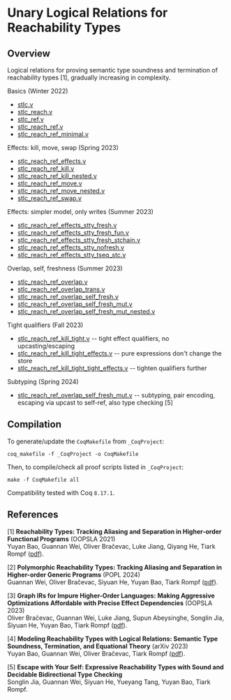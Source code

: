 # Unary Logical Relations for Reachability Types

## Overview

Logical relations for proving semantic type soundness and termination of reachability types [1], gradually increasing in complexity. 


Basics (Winter 2022)

- [stlc.v](stlc.v)
- [stlc_reach.v](stlc_reach.v)
- [stlc_ref.v](stlc_ref.v)
- [stlc_reach_ref.v](stlc_reach_ref.v)
- [stlc_reach_ref_minimal.v](stlc_reach_ref_minimal.v)

Effects: kill, move, swap (Spring 2023)

- [stlc_reach_ref_effects.v](stlc_reach_ref_effects.v)
- [stlc_reach_ref_kill.v](stlc_reach_ref_kill.v)
- [stlc_reach_ref_kill_nested.v](stlc_reach_ref_kill_nested.v)
- [stlc_reach_ref_move.v](stlc_reach_ref_move.v)
- [stlc_reach_ref_move_nested.v](stlc_reach_ref_move_nested.v)
- [stlc_reach_ref_swap.v](stlc_reach_ref_swap.v)

Effects: simpler model, only writes (Summer 2023)

- [stlc_reach_ref_effects_stty_fresh.v](stlc_reach_ref_effects_stty_fresh.v)
- [stlc_reach_ref_effects_stty_fresh_fun.v](stlc_reach_ref_effects_stty_fresh_fun.v)
- [stlc_reach_ref_effects_stty_fresh_stchain.v](stlc_reach_ref_effects_stty_fresh_stchain.v)
- [stlc_reach_ref_effects_stty_nofresh.v](stlc_reach_ref_effects_stty_nofresh.v)
- [stlc_reach_ref_effects_stty_tseq_stc.v](stlc_reach_ref_effects_stty_tseq_stc.v)

Overlap, self, freshness (Summer 2023)

- [stlc_reach_ref_overlap.v](stlc_reach_ref_overlap.v)
- [stlc_reach_ref_overlap_trans.v](stlc_reach_ref_overlap_trans.v)
- [stlc_reach_ref_overlap_self_fresh.v](stlc_reach_ref_overlap_self_fresh.v)
- [stlc_reach_ref_overlap_self_fresh_mut.v](stlc_reach_ref_overlap_self_fresh_mut.v)
- [stlc_reach_ref_overlap_self_fresh_mut_nested.v](stlc_reach_ref_overlap_self_fresh_mut_nested.v)

Tight qualifiers (Fall 2023)

- [stlc_reach_ref_kill_tight.v](stlc_reach_ref_kill_tight.v) -- tight effect qualifiers, no upcasting/escaping
- [stlc_reach_ref_kill_tight_effects.v](stlc_reach_ref_kill_tight_effects.v) -- pure expressions don't change the store
- [stlc_reach_ref_kill_tight_tight_effects.v](stlc_reach_ref_kill_tight_tight_effects.v) -- tighten qualifiers further


Subtyping (Spring 2024)

- [stlc_reach_ref_overlap_self_fresh_mut.v](stlc_reach_ref_overlap_self_fresh_mut_stp.v) -- subtyping, pair encoding, escaping via upcast to self-ref, also type checking [5]



## Compilation

To generate/update the `CoqMakefile` from `_CoqProject`:

`coq_makefile -f _CoqProject -o CoqMakefile`

Then, to compile/check all proof scripts listed in `_CoqProject`:

`make -f CoqMakefile all`

Compatibility tested with Coq `8.17.1`.

## References

[1] **Reachability Types: Tracking Aliasing and Separation in Higher-order Functional Programs** (OOPSLA 2021)</br>
Yuyan Bao, Guannan Wei, Oliver Bračevac, Luke Jiang, Qiyang He, Tiark Rompf
([pdf](https://www.cs.purdue.edu/homes/rompf/papers/bao-oopsla21.pdf)).

[2] **Polymorphic Reachability Types: Tracking Aliasing and Separation in Higher-order Generic Programs** (POPL 2024)</br>
Guannan Wei, Oliver Bračevac, Siyuan He, Yuyan Bao, Tiark Rompf
([pdf](https://www.cs.purdue.edu/homes/rompf/papers/wei-popl24.pdf)).

[3] **Graph IRs for Impure Higher-Order Languages: Making Aggressive Optimizations Affordable with Precise Effect Dependencies** (OOPSLA 2023)</br>
Oliver Bračevac, Guannan Wei, Luke Jiang, Supun Abeysinghe, Songlin Jia, Siyuan He, Yuyan Bao, Tiark Rompf
([pdf](https://www.cs.purdue.edu/homes/rompf/papers/bracevac-oopsla23.pdf)).

[4] **Modeling Reachability Types with Logical Relations: Semantic Type Soundness, Termination, and Equational Theory** (arXiv 2023)</br>
Yuyan Bao, Guannan Wei, Oliver Bračevac, Tiark Rompf
([pdf](https://arxiv.org/pdf/2309.05885.pdf)).

[5] **Escape with Your Self: Expressive Reachability Types with Sound and Decidable Bidirectional Type Checking** </br>
Songlin Jia, Guannan Wei, Siyuan He, Yueyang Tang, Yuyan Bao, Tiark Rompf.